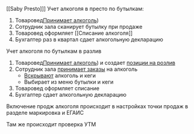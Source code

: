 [[Saby Presto]]]
Учет алкоголя в престо по бутылкам:
1. Товаровед[Принимает алкоголь](Принять%20Поступление%20Алкоголя.md)) 
2. Сотрудник зала сканирует бутылку при продаже
3. Товаровед оформляет [[Списание алкоголя]] 
4. Бухгалтер раз в квартал сдает алкогольную декларацию

Учет алкоголя по бутылкам  в разлив
1. Товаровед[Принимает алкоголь](Принять%20Поступление%20Алкоголя.md)) и создает [позиции на розлив](Алкоголь%20на%20розлив.md)
2. Сотрудник зала [принимает заказы](Оформление%20заказа%20Presto) на алкоголь
	- [Вскрывают](Перемещение.md) алкоголь и кеги
	- Выбирает из меню бутылки и кеги 
3. Товаровед оформляет списание
4. Бухгалтер сдает алкогольную декларацию


Включение продж алкоголя происходит в настройках точки продаж в разделе маркировка и ЕГАИС

Там же происходит проверка УТМ
